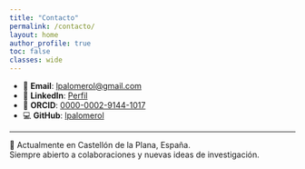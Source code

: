 ```yaml
---
title: "Contacto"
permalink: /contacto/
layout: home
author_profile: true
toc: false
classes: wide
---
```


- 📧 **Email**: [lpalomerol@gmail.com](mailto:lpalomerol@gmail.com)  
- 💼 **LinkedIn**: [Perfil](https://www.linkedin.com/in/lpalomerol)  
- 🔗 **ORCID**: [0000-0002-9144-1017](https://orcid.org/0000-0002-9144-1017)  
- 💻 **GitHub**: [lpalomerol](https://github.com/lpalomerol)  

---

📍 Actualmente en Castellón de la Plana, España.  
Siempre abierto a colaboraciones y nuevas ideas de investigación.
